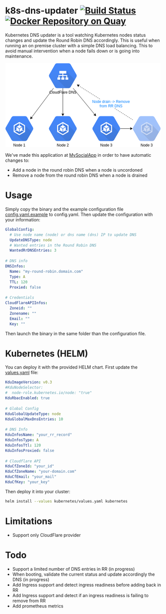 # k8s-dns-updater [![Build Status](https://travis-ci.org/MySocialApp/k8s-dns-updater.svg?branch=master)](https://travis-ci.org/MySocialApp/k8s-dns-updater) [![Docker Repository on Quay](https://quay.io/repository/mysocialapp/k8s-dns-updater/status "Docker Repository on Quay")](https://quay.io/repository/mysocialapp/k8s-dns-updater)

Kubernetes DNS updater is a tool watching Kubernetes nodes status changes and update the Round Robin DNS accordingly. This is useful when running an on premise cluster
with a simple DNS load balancing. This to avoid manual intervention when a node fails down or is going into maintenance. 

![test](img/kdu_main.png)

We've made this application at [MySocialApp](https://mysocialapp.io) in order to have automatic changes to:

* Add a node in the round robin DNS when a node is uncordoned
* Remove a node from the round robin DNS when a node is drained

# Usage

Simply copy the binary and the example configuration file [config.yaml.example](config.yaml.example) to config.yaml. Then update the configuration with your information:

```yaml
GlobalConfig:
  # Use node name (node) or dns name (dns) IP to update DNS
  UpdateDNSType: node
  # Wanted entries in the Round Robin DNS
  WantedRrDNSEntries: 3

# DNS info
DNSInfos:
  Name: "my-round-robin.domain.com"
  Type: A
  TTL: 120
  Proxied: false

# Credentials
CloudFlareAPIInfos:
  Zoneid: ""
  Zonename: ""
  Email: ""
  Key: ""
```

Then launch the binary in the same folder than the configuration file.

# Kubernetes (HELM)

You can deploy it with the provided HELM chart. First update the [values.yaml](kubernetes/values.yaml) file:

```yaml
KduImageVersion: v0.3
#KduNodeSelector:
#  node-role.kubernetes.io/node: "true"
KduRbacEnabled: true

# Global Config
KduGlobalUpdateType: node
KduGlobalMaxDnsEntries: 10

# DNS Info
KduInfosName: "your_rr_record"
KduInfosType: A
KduInfosTtl: 120
KduInfosProxied: false

# Cloudflare API
KduCfZoneId: "your_id"
KduCfZoneName: "your-domain.com"
KduCfEmail: "your_mail"
KduCfKey: "your_key"
```

Then deploy it into your cluster:

```bash
helm install --values kubernetes/values.yaml kubernetes
```

# Limitations

* Support only CloudFlare provider

# Todo

* Support a limited number of DNS entries in RR (in progress)
* When booting, validate the current status and update accordingly the DNS (in progress)
* Add Ingress support and detect ingress readiness before adding back in RR
* Add Ingress support and detect if an ingress readiness is failing to remove from RR
* Add prometheus metrics
